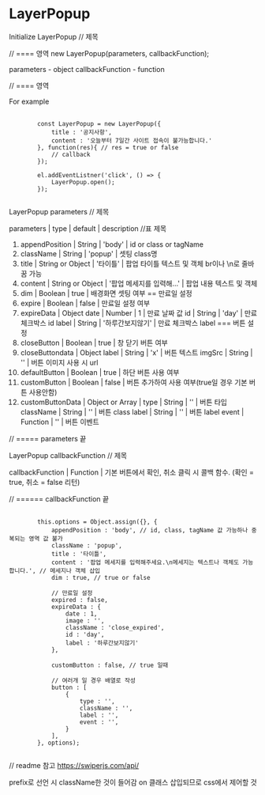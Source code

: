 # LayerPopup

Initialize LayerPopup // 제목

// ==== 영역
new LayerPopup(parameters, callbackFunction);

parameters - object
callbackFunction - function



// ==== 영역

For example 
<pre>
    <code>
        const LayerPopup = new LayerPopup({
            title : '공지사항',
            content : '오늘부터 7일간 사이트 접속이 불가능합니다.'
        }, function(res){ // res = true or false
            // callback
        });

        el.addEventListner('click', () => {
            LayerPopup.open();
        });
    </code>
</pre>

LayerPopup parameters // 제목

parameters | type | default | description //표 제목
1. appendPosition | String | 'body' | id or class or tagName
2. className | String | 'popup' | 셋팅 class명
3. title | String or Object | '타이틀' | 팝업 타이틀 텍스트 및 객체
br이나 \n로 줄바꿈 가능
4. content | String or Object | '팝업 메세지를 입력해...' | 팝업 내용 텍스트 및 객체
5. dim | Boolean | true | 배경화면 셋팅 여부
== 만료일 설정
6. expire | Boolean | false | 만료일 설정 여부
7. expireData | Object
date | Number | 1 | 만료 날짜 값
id | String | 'day' | 만료 체크박스 id
label | String | '하루간보지않기' | 만료 체크박스 label
=== 버튼 설정
8. closeButton | Boolean | true | 창 닫기 버튼 여부
9. closeButtondata | Object 
label | String | 'x' | 버튼 텍스트
imgSrc | String | '' | 버튼 이미지 사용 시 url
10. defaultButton | Boolean | true | 하단 버튼 사용 여부
11. customButton | Boolean | false | 버튼 추가하여 사용 여부(true일 경우 기본 버튼 사용안함)
12. customButtonData | Object or Array | 
type | String | '' | 버튼 타입
className | String | '' | 버튼 class
label | String | '' | 버튼 label
event | Function | '' | 버튼 이벤트

// ===== parameters 끝

LayerPopup callbackFunction // 제목

callbackFunction | Function | 기본 버튼에서 확인, 취소 클릭 시 콜백 함수. (확인 = true, 취소 = false 리턴)

// ====== callbackFunction 끝

<pre>
    <code>
        this.options = Object.assign({}, {
            appendPosition : 'body', // id, class, tagName 값 가능하나 중복되는 영역 값 불가
            className : 'popup', 
            title : '타이틀',
            content : '팝업 메세지를 입력해주세요.\n메세지는 텍스트나 객체도 가능합니다.', // 메세지나 객체 삽입
            dim : true, // true or false 
            
            // 만료일 설정
            expired : false,           
            expireData : {
                date : 1,
                image : '',
                className : 'close_expired',
                id : 'day',
                label : '하루간보지않기'
            },

            customButton : false, // true 일때

            // 여러개 일 경우 배열로 작성
            button : [
                {
                    type : '',
                    className : '',
                    label : '',
                    event : '',
                }
            ],
        }, options);
    </code>
</pre>

// readme 참고 https://swiperjs.com/api/

prefix로 선언 시 className한 것이 들어감
on 클래스 삽입되므로 css에서 제어할 것

